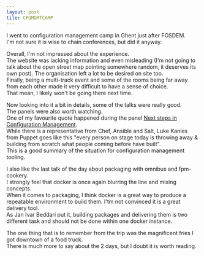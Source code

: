 ```yaml
---
layout: post
tile: CFGMGMTCAMP
---
```


I went to configuration management camp in Ghent just after FOSDEM.  
I&#39;m not sure it is wise to chain conferences, but did it anyway.  

Overall, I&#39;m not impressed about the experience.  
The website was lacking information and even misleading (I&#39;m not going to talk about the open street map pointing somewhere random, it deserves its own post).
The organisation left a lot to be desired on site too.  
Finally, being a multi-track event and some of the rooms being far away from each other made it very difficult to have a sense of choice.  
That mean, I likely won&#39;t be going there next time.  

Now looking into it a bit in details, some of the talks were really good.  
The panels were also worth watching.  
One of my favourite quote happened during the panel [Next steps in Configuration Management](http://lanyrd.com/2015/cfgmgmtcamp/sdhfgr/).  
While there is a representative from Chef, Ansible and Salt, Luke Kanies from Puppet goes like this &#34;every person on stage today is throwing away & building from scratch what people coming before have built&#34;.  
This is a good summary of the situation for configuration management tooling.  

I also like the last talk of the day about packaging with omnibus and fpm-cookery.  
I strongly feel that docker is once again blurring the line and mixing concepts.  
When it comes to packaging, I think docker is a great way to produce a repeatable environment to build them. I&#39;tm not convinced it is a great delivery tool.  
As Jan Ivar Beddari put it, building packages and delivering them is two different task and should not be done within one docker instance.  

The one thing that is to remember from the trip was the magnificent fries I got downtown of a food truck.  
There is much more to say about the 2 days, but I doubt it is worth reading.
